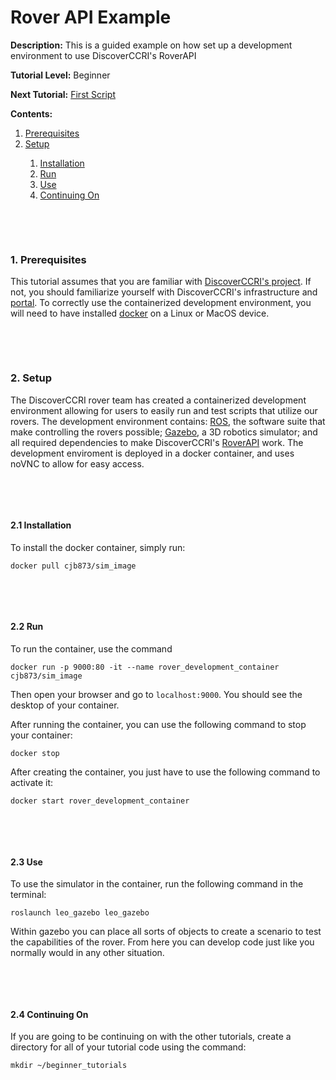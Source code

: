 # Rover API Example

**Description:** This is a guided example on how set up a development environment to use DiscoverCCRI's RoverAPI

**Tutorial Level:** Beginner

**Next Tutorial:** [First Script](example0.md)

**Contents:**
<ol type="1">
  <li><a href="#1">Prerequisites</a></li>
  <li><a href="#2">Setup</a></li>
  <ol type="1">
    <li><a href="#2.1">Installation</a></li>
    <li><a href="#2.2">Run</a></li>
    <li><a href="#2.3">Use</a></li>
    <li><a href="#2.4">Continuing On</a></li>
  </ol>
</ol>



<p>&nbsp;</p><p>&nbsp;</p>


<div id="1"></div>

### 1. Prerequisites
This tutorial assumes that you are familiar with [DiscoverCCRI's project](https://discoverccri.org). If not, you should familiarize yourself with 
DiscoverCCRI's infrastructure and [portal](https://discover-dev.rc.nau.edu/). To correctly use the containerized development environment, you will 
need to have installed [docker](https://www.docker.com/) on a Linux or MacOS device. 
<p>&nbsp;</p><p>&nbsp;</p>

<div id="2"></div>

### 2. Setup
The DiscoverCCRI rover team has created a containerized development environment allowing for users to easily run and test scripts that utilize our 
rovers. The development environment contains: [ROS](https://ros.org), the software suite that make controlling the rovers possible;
[Gazebo](https://gazebosim.org/home), a 3D robotics simulator; and all required dependencies to make DiscoverCCRI's 
[RoverAPI](https://github.com/DiscoverCCRI/RoverAPI) work. The development enviroment is deployed in a docker container, and uses noVNC
to allow for easy access.
<p>&nbsp;</p><p>&nbsp;</p>

<div id="2.1"></div>

#### 2.1 Installation
To install the docker container, simply run:
```
docker pull cjb873/sim_image
```
<p>&nbsp;</p><p>&nbsp;</p>

<div id="2.2"></div>

#### 2.2 Run
To run the container, use the command
```
docker run -p 9000:80 -it --name rover_development_container cjb873/sim_image
```

Then open your browser and go to `localhost:9000`. You should see the desktop of your container.

After running the container, you can use the following command to stop your container:
```
docker stop
```

After creating the container, you just have to use the following command to activate it:
```
docker start rover_development_container
```
<p>&nbsp;</p><p>&nbsp;</p>

<div id="2.3"></div>

#### 2.3 Use
To use the simulator in the container, run the following command in the terminal:
```
roslaunch leo_gazebo leo_gazebo
```
Within gazebo you can place all sorts of objects to create a scenario to test the capabilities of the rover. From here you can develop code just like you
normally would in any other situation.
<p>&nbsp;</p><p>&nbsp;</p>

<div id="2.4"></div>

#### 2.4 Continuing On
If you are going to be continuing on with the other tutorials, create a directory for all of your tutorial code using the command:
```
mkdir ~/beginner_tutorials
```
<p>&nbsp;</p>
